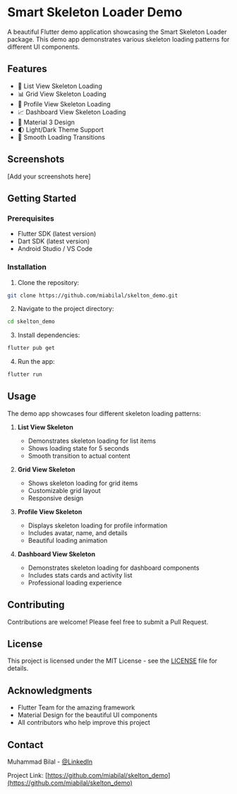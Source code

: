 # Smart Skeleton Loader Demo

A beautiful Flutter demo application showcasing the Smart Skeleton Loader package. This demo app demonstrates various skeleton loading patterns for different UI components.

## Features

- 📱 List View Skeleton Loading
- 📊 Grid View Skeleton Loading
- 👤 Profile View Skeleton Loading
- 📈 Dashboard View Skeleton Loading
- 🎨 Material 3 Design
- 🌓 Light/Dark Theme Support
- 🔄 Smooth Loading Transitions

## Screenshots

[Add your screenshots here]

## Getting Started

### Prerequisites

- Flutter SDK (latest version)
- Dart SDK (latest version)
- Android Studio / VS Code

### Installation

1. Clone the repository:
```bash
git clone https://github.com/miabilal/skelton_demo.git
```

2. Navigate to the project directory:
```bash
cd skelton_demo
```

3. Install dependencies:
```bash
flutter pub get
```

4. Run the app:
```bash
flutter run
```

## Usage

The demo app showcases four different skeleton loading patterns:

1. **List View Skeleton**
   - Demonstrates skeleton loading for list items
   - Shows loading state for 5 seconds
   - Smooth transition to actual content

2. **Grid View Skeleton**
   - Shows skeleton loading for grid items
   - Customizable grid layout
   - Responsive design

3. **Profile View Skeleton**
   - Displays skeleton loading for profile information
   - Includes avatar, name, and details
   - Beautiful loading animation

4. **Dashboard View Skeleton**
   - Demonstrates skeleton loading for dashboard components
   - Includes stats cards and activity list
   - Professional loading experience

## Contributing

Contributions are welcome! Please feel free to submit a Pull Request.

## License

This project is licensed under the MIT License - see the [LICENSE](LICENSE) file for details.

## Acknowledgments

- Flutter Team for the amazing framework
- Material Design for the beautiful UI components
- All contributors who help improve this project

## Contact

Muhammad Bilal - [@LinkedIn](https://www.linkedin.com/in/miabilal/)

Project Link: [https://github.com/miabilal/skelton_demo](https://github.com/miabilal/skelton_demo)
